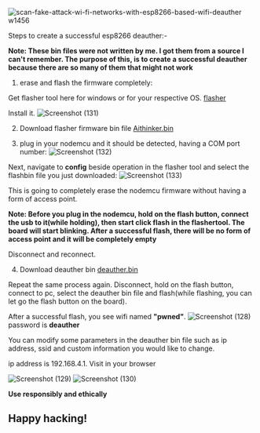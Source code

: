 ![scan-fake-attack-wi-fi-networks-with-esp8266-based-wifi-deauther w1456](https://github.com/user-attachments/assets/4f912216-655f-472f-9146-650c624a95cd)

Steps to create a successful esp8266 deauther:-

<b> Note: These bin files were not written by me. I got them from a source I can't remember. The purpose of this, is to create a successful deauther because there are so many of them that might not work</b>

 1) erase and flash the firmware completely:

Get flasher tool here for windows or for your respective OS. <a href="https://github.com/nodemcu/nodemcu-flasher/tree/master/Win64/Release">flasher</a>

Install it.
![Screenshot (131)](https://github.com/user-attachments/assets/49d44889-78dd-45a7-9256-3c2f9b2635aa)

2) Download flasher firmware bin file
<a href="https://github.com/Fernandez99fc/Wireless/blob/main/Files/AIThinker_ESP8266_8Mbit_v1.5.4.1.bin">Aithinker.bin</a>

3) plug in your nodemcu and it should be detected, having a COM port number:
![Screenshot (132)](https://github.com/user-attachments/assets/3ec36e32-3cba-4008-84f5-274311f70662)

Next, navigate to <b>config</b> beside operation in the flasher tool and select the flashbin file you just downloaded:
![Screenshot (133)](https://github.com/user-attachments/assets/da829a92-4bf1-4ff5-a3f7-e72101a41f89)


This is going to completely erase the nodemcu firmware without having a form of access point.

<b> Note: Before you plug in the nodemcu, hold on the flash button, connect the usb to it(while holding), then start click flash in the flashertool. The board will start blinking. After a successful flash, there will be no form of access point and it will be completely empty </b>

Disconnect and reconnect.

4) Download deauther bin <a href="https://github.com/Fernandez99fc/Wireless/blob/main/Files/esp8266_deauther_2.6.1_DSTIKE_USB_DEAUTHER_V2.bin">deauther.bin</a>

Repeat the same process again. Disconnect, hold on the flash button, connect to pc, select the deauther bin file and flash(while flashing, you can let go the flash button on the board).

After a successful flash, you see wifi named <b>"pwned"</b>.
![Screenshot (128)](https://github.com/user-attachments/assets/c7c11fe1-1013-46a6-8fd1-9a67dded6001)
password is  <b> deauther</b>

You can modify some parameters in the deauther bin file such as ip address, ssid and custom information you would like to change.

ip address is 192.168.4.1. Visit in your browser

![Screenshot (129)](https://github.com/user-attachments/assets/58a58868-9990-4ece-9e50-cc7ab50a52b9)
![Screenshot (130)](https://github.com/user-attachments/assets/cadea346-f89f-4283-80ae-146dbac22804)







<b> Use responsibly and ethically </b> 

<h2> Happy hacking!</h2>





